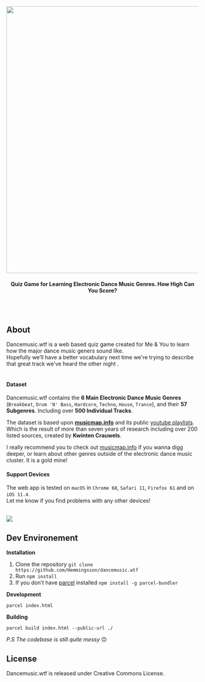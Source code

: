 <br>
<br>
<p align="center">
  <a href="http://dancemusic.wtf/">
    <img width="700" align="center" src="https://i.imgur.com/CXSZktI.png">
  </a>
</p>
<h4 align="center">Quiz Game for Learning Electronic Dance Music Genres. How High Can You Score?</h4>


<br>
<br>


## About
Dancemusic.wtf is a web based quiz game created for Me & You to learn how the major dance music geners sound like. <br>Hopefully we’ll  have a better vocabulary next time we're trying to describe that great track we've heard the other night .<br><br>


#### Dataset

Dancemusic.wtf contains the **6 Main Electronic Dance Music Genres** (`Breakbeat`, `Drum 'N' Bass`, `Hardcore`, `Techno`, `House`, `Trance`), and their **57 Subgenres**. Including over **500 Individual Tracks**.


The dataset is based upon **[musicmap.info](https://www.musicmap.info/)** and its public [youtube playlists](https://www.youtube.com/channel/UCvwUL1or_EKtt-qmt_ob2KA/playlists). Which is the result of more than seven years of research including over 200 listed sources, created by **Kwinten Crauwels**. 


I really recommend you to check out [musicmap.info](https://www.musicmap.info/) if you wanna digg deeper, or learn about other genres outside of the electronic dance music cluster. It is a gold mine! 


#### Support Devices

The web app is tested on `macOS` in `Chrome 68`, `Safari 11`, `Firefox 61` and on `iOS 11.4`.<br>
Let me know if you find problems with any other devices!

<br>

<img align="center" src="https://i.imgur.com/VfNfv12.jpg">

<br>

## Dev Environement

**Installation**



1. Clone the repository `git clone https://github.com/Hemmingsson/dancemusic.wtf`
2. Run `npm install` 
3. If you don’t have [parcel](https://parceljs.org/) installed `npm install -g parcel-bundler`

**Development**

`parcel index.html`

**Building**

`parcel build index.html --public-url ./`

*P.S The codebase is still quite messy* 🙃


## License

Dancemusic.wtf is released under Creative Commons License.
